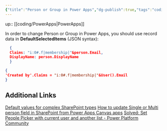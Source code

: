 ```yaml
---
{"title":"Person or Group in Power Apps","dg-publish":true,"tags":"coding/PowerApps","language":"en","permalink":"/coding/person-or-group-in-power-apps/","dgPassFrontmatter":true}
---
```


up:: [[coding/PowerApps\|PowerApps]]

In order to change Person or Group in Power Apps, you should use record data in **DefaultSelectedItems** (JSON syntax):
  
```json
  {
  Claims: "i:0#.f|membership|"&person.Email,
  DisplayName: person.DisplayName
  }
  ```



  ```json
  {
  'Created by'.Claims = "i:0#.f|membership|"&User().Email
  }
  ```
## Additional Links

[Default values for complex SharePoint types](https://powerapps.microsoft.com/en-us/blog/default-values-for-complex-sharepoint-types/)
[How to update Single or Multi person field in SharePoint from Power Apps Canvas apps](https://debajmecrm.com/how-to-update-single-or-multi-person-field-in-sharepoint-from-PowerApps-canvas-apps/)
[Solved: Set People Picker with current user and another list - Power Platform Community](https://powerusers.microsoft.com/t5/Building-PowerApps/Set-People-Picker-with-current-user-and-another-list/td-p/787729)
